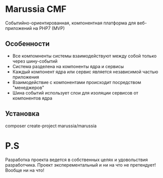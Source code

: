 # Marussia CMF
Событийно-ориентированная, компонентная платформа для веб-приложений на PHP7 (MVP)

Особенности
------------

 * Все компомненты системы взаимодействуют между собой только через шину-событий
 * Система разделена на компоненты ядра и сервисы
 * Каждый компонент ядра или сервис является независимой частью приложения
 * Взаимодействие с компонентами происходит посредством "менеджеров"
 * Шина событий использует слои для изоляции сервисов от компонентов ядра
 

Установка
------------

composer create-project marussia/marussia

# P.S
Разработка проекта ведется в собственных целях и удовольствия разработчика. Проект эксперементальный и ни на что не претендует! Вообще ни на что!

